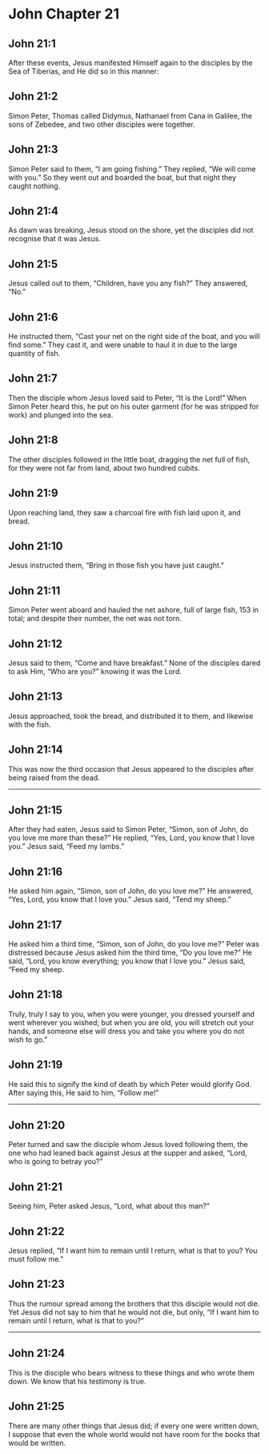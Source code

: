 # John Chapter 21

## John 21:1

After these events, Jesus manifested Himself again to the disciples by the Sea of Tiberias, and He did so in this manner:

## John 21:2

Simon Peter, Thomas called Didymus, Nathanael from Cana in Galilee, the sons of Zebedee, and two other disciples were together.

## John 21:3

Simon Peter said to them, “I am going fishing.” They replied, “We will come with you.” So they went out and boarded the boat, but that night they caught nothing.

## John 21:4

As dawn was breaking, Jesus stood on the shore, yet the disciples did not recognise that it was Jesus.

## John 21:5

Jesus called out to them, “Children, have you any fish?” They answered, “No.”

## John 21:6

He instructed them, “Cast your net on the right side of the boat, and you will find some.” They cast it, and were unable to haul it in due to the large quantity of fish.

## John 21:7

Then the disciple whom Jesus loved said to Peter, “It is the Lord!” When Simon Peter heard this, he put on his outer garment (for he was stripped for work) and plunged into the sea.

## John 21:8

The other disciples followed in the little boat, dragging the net full of fish, for they were not far from land, about two hundred cubits.

## John 21:9

Upon reaching land, they saw a charcoal fire with fish laid upon it, and bread.

## John 21:10

Jesus instructed them, “Bring in those fish you have just caught.”

## John 21:11

Simon Peter went aboard and hauled the net ashore, full of large fish, 153 in total; and despite their number, the net was not torn.

## John 21:12

Jesus said to them, “Come and have breakfast.” None of the disciples dared to ask Him, “Who are you?” knowing it was the Lord.

## John 21:13

Jesus approached, took the bread, and distributed it to them, and likewise with the fish.

## John 21:14

This was now the third occasion that Jesus appeared to the disciples after being raised from the dead.

---

## John 21:15

After they had eaten, Jesus said to Simon Peter, “Simon, son of John, do you love me more than these?” He replied, “Yes, Lord, you know that I love you.” Jesus said, “Feed my lambs.”

## John 21:16

He asked him again, “Simon, son of John, do you love me?” He answered, “Yes, Lord, you know that I love you.” Jesus said, “Tend my sheep.”

## John 21:17

He asked him a third time, “Simon, son of John, do you love me?” Peter was distressed because Jesus asked him the third time, “Do you love me?” He said, “Lord, you know everything; you know that I love you.” Jesus said, “Feed my sheep.

## John 21:18

Truly, truly I say to you, when you were younger, you dressed yourself and went wherever you wished; but when you are old, you will stretch out your hands, and someone else will dress you and take you where you do not wish to go.”

## John 21:19

He said this to signify the kind of death by which Peter would glorify God. After saying this, He said to him, “Follow me!”

---

## John 21:20

Peter turned and saw the disciple whom Jesus loved following them, the one who had leaned back against Jesus at the supper and asked, “Lord, who is going to betray you?”

## John 21:21

Seeing him, Peter asked Jesus, “Lord, what about this man?”

## John 21:22

Jesus replied, “If I want him to remain until I return, what is that to you? You must follow me.”

## John 21:23

Thus the rumour spread among the brothers that this disciple would not die. Yet Jesus did not say to him that he would not die, but only, “If I want him to remain until I return, what is that to you?”

---

## John 21:24

This is the disciple who bears witness to these things and who wrote them down. We know that his testimony is true.

## John 21:25

There are many other things that Jesus did; if every one were written down, I suppose that even the whole world would not have room for the books that would be written.
